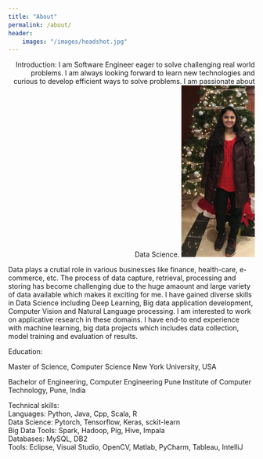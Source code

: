 ```yaml
---
title: "About"
permalink: /about/
header:
    images: "/images/headshot.jpg"
---
```


<p class="alignright">
    <text>
     Introduction:
    I am Software Engineer eager to solve challenging real world problems. I am always looking forward to learn new technologies and curious to develop efficient ways to solve problems. I am passionate about Data Science. 
    </text>
    <img src="/images/headshot1.jpg" width="150" height="350"/>
</p>

<style>
.alignright {
    text-align: right;
}
</style>



Data plays a crutial role in various businesses like finance, health-care, e-commerce, etc. The process of data capture, retrieval, processing and storing has become challenging due to the huge amaount and large variety of data available which makes it exciting for me. I have gained diverse skills in Data Science including Deep Learning, Big data application development, Computer Vision and Natural Language processing. I am interested to work on applicative research in these domains. I have end-to end experience with machine learning, big data projects which includes data collection, model training and evaluation of results. 

Education:

Master of Science, Computer Science
New York University, USA

Bachelor of Engineering, Computer Engineering
Pune Institute of Computer Technology, Pune, India

Technical skills:  
Languages: Python, Java, Cpp, Scala, R  
Data Science: Pytorch, Tensorflow, Keras, sckit-learn  
Big Data Tools: Spark, Hadoop, Pig, Hive, Impala  
Databases: MySQL, DB2  
Tools: Eclipse, Visual Studio, OpenCV, Matlab, PyCharm, Tableau, IntelliJ
